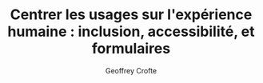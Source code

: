 ---
layout: post
title: "Centrer les usages sur l'expérience humaine : inclusion, accessibilité, et formulaires"
link: https://www.24joursdeweb.fr/2024/centrer-les-usages-sur-experience-humain-inclusion-accessibilite-formulaires
author: "Geoffrey Crofte"
published_date: "14/12/2024"
description: "Le web, qui se voulait, à ses débuts, être un outil libérateur et inclusif, a vu son potentiel dilué par des pratiques souvent maladroites. Malgré un accès sans précédent à des tutoriels, formations et ressources variées, une majorité de sites restent frustrants à naviguer, exclusifs “by design”, et truffés d'interactions mal pensées et de formulaires impraticables. Au cours de mes 15 années d'expérience dans le domaine, j'ai observé une constante : les bases enseignées aux développeurs et designers manquent cruellement d'une profondeur indispensable. Comprendre les (ses ?) biais cognitifs, maîtriser quelques notions fondamentales d'ergonomie, intégrer convenablement des formulaires ou encore intégrer pleinement l'accessibilité comme une nécessité éthique, plus que légale, sont autant de compétences trop souvent ignorées. Dans cet article, nous explorerons en partie les racines de ces lacunes, l'importance d'une autodidaxie éclairée, et les enseignements essentiels pour construire un web qui sert réellement tous ses utilisateurs. La manière d'aborder ces sujets sera forcément via un prisme qui m'est propre."
language: "fr"
categories: "Liens"
tags: "design ui ux accessibilité"
og-tags: "design ui ux accessibilité"
permalink: /:categories/:year/:month/:day/:title/
---